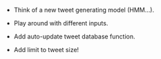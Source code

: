 - Think of a new tweet generating model (HMM…).

- Play around with different inputs.

- Add auto-update tweet database function.

- Add limit to tweet size!